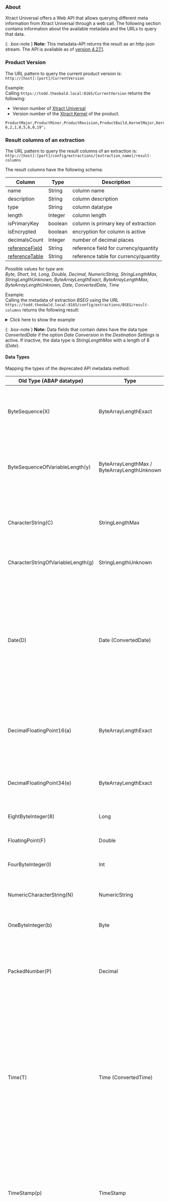 ### About
Xtract Universal offers a Web API that allows querying different meta information from Xtract Universal through a web call.
The following section contains information about the available metadata and the URLs to query that data.

{: .box-note }
**Note:** This metadata-API returns the result as an http-json stream. The API is available as of [version 4.27.1](https://kb.theobald-software.com/version-history/xtract-universal-version-history).

### Product Version

The URL pattern to query the current product version is: <br> 
``` http://[host]:[port]/CurrentVersion ```

Example: <br>
Calling ```https://todd.theobald.local:8165/CurrentVersion``` returns the following:
- Version number of [Xtract Universal](https://kb.theobald-software.com/version-history/xtract-universal-version-history) 
- Version number of the [Xtract Kernel](https://kb.theobald-software.com/version-history/xtract-kernel-version-history) of the product.

```
ProductMajor,ProductMinor,ProductRevision,ProductBuild,KernelMajor,KernelMinor,KernelRevision,KernelBuild
6,2,1,0,5,6,0,19";
```

### Result columns of an extraction

The URL pattern to query the result columns of an extraction is: <br> 
``` http://[host]:[port]/config/extractions/[extraction_name]/result-columns ```

The result columns have the following schema:

| Column       | Type    | Description                         |
|--------------|---------|-------------------------------------|
| name         | String  | column name                         |
| description  | String  | column description                  |
| type         | String  | column datatype                     |
| length       | Integer | column length                       |
| isPrimaryKey | boolean | column is primary key of extraction |
| isEncrypted  | boolean | encryption for column is active     |
| decimalsCount  | Integer | number of decimal places |
| [referenceField](https://help.sap.com/viewer/6f3c662f6c4b1014b3c1f279a90f707f/7.01.18/en-US/cf21ea5d446011d189700000e8322d00.html) | String  | reference field for currency/quantity |
| [referenceTable](https://help.sap.com/viewer/6f3c662f6c4b1014b3c1f279a90f707f/7.01.18/en-US/cf21ea5d446011d189700000e8322d00.html) | String  | reference table for currency/quantity |

Possible values for *type* are: <br>
*Byte, Short, Int, Long, Double, Decimal, NumericString, StringLengthMax, StringLengthUnknown, ByteArrayLengthExact, ByteArrayLengthMax, ByteArrayLengthUnknown, Date, ConvertedDate, Time*

Example: <br>
Calling the metadata of extraction *BSEG* using the URL ```https://todd.theobald.local:8165/config/extractions/BSEG/result-columns``` returns the following result:<br>

<details>
<summary>Click here to show the example</summary>
{% highlight json %}
{
    "columns": 
    [
        {
            "name": "BELNR",
            "description": "Accounting Document Number",
            "type": "StringLengthMax",
            "length": 10,
            "isPrimaryKey": true,
            "isEncrypted": false
        },
        {
            "name": "GJAHR",
            "description": "Fiscal Year",
            "type": "NumericString",
            "length": 4,
            "isPrimaryKey": true,
            "isEncrypted": false
        },
        {
            "name": "AUGDT",
            "description": "Clearing Date",
            "type": "ConvertedDate",
            "isPrimaryKey": false,
            "isEncrypted": false
        },
        {
            "name": "DMBTR",
            "description": "Amount in Local Currency",
            "type": "Decimal",
            "length": 13,
            "decimalsCount": 2,
            "isPrimaryKey": false,
            "isEncrypted": false,
            "referenceField": "WAERS",
            "referenceTable": "T001"
        }
    ]
}
{% endhighlight %}
</details>


{: .box-note }
**Note:** Data fields that contain dates have the data type *ConvertedDate* if the option *Date Conversion* in the *Destination Settings* is active. If inactive, the data type is *StringLengthMax* with a length of 8 (*Date*).

#### Data Types

Mapping the types of the deprecated API metadata method:

| Old Type (ABAP datatype)             | Type              |  Details  |
|--------------------------------------|---------------------|-----------|
|ByteSequence(X)                     |  ByteArrayLengthExact          | Array of unsigned 8-bit integer. <br>Exact number of elements per array is available on length column. |
|ByteSequenceOfVariableLength(y)      |  ByteArrayLengthMax / ByteArrayLengthUnknown            | Array of unsigned 8-bit integer. <br>Maximum number of elements per array is available on length column.|
|CharacterString(C)                 |  StringLengthMax               |  Sequence of zero or more Unicode characters. <br>Maximum length is available on length column.|
|CharacterStringOfVariableLength(g)  |  StringLengthUnknown           | Sequence of zero or more Unicode characters. |
|Date(D)                             |  Date (ConvertedDate) <br> |  If *Date Conversion* is active in the destination settings, the displayed type is *ConvertedDate*. <br>*Date*: 0-8 Unicode characters that typically represent a date in the format yyyyMMdd. <br> *ConvertedDate*: Destination-specific date format.|
|DecimalFloatingPoint16(a)           |  ByteArrayLengthExact          | Array of unsigned 8-bit integer. <br>Exact number of elements per array is available on length column. |
|DecimalFloatingPoint34(e)           |  ByteArrayLengthExact          | Array of unsigned 8-bit integer. <br>Exact number of elements per array is available on length column. |
|EightByteInteger(8)                 |  Long                          | Signed 64-bit integer. |
|FloatingPoint(F)                    |  Double                        | 8 bytes - IEEE-754 double precision floating point number. |
|FourByteInteger(I)                  |  Int                           | Signed 32-bit integer. |
|NumericCharacterString(N)           |  NumericString                 | Sequence of numeric characters (0-9). <br>Exact length is available on length column. |
|OneByteInteger(b)                   |  Byte                          | Unsigned 8-bit integer. |
|PackedNumber(P)                     |  Decimal                       | Decimal fixed point number. <br>Total number of digits (integer + decimal part) is available on length column. <br>Number of decimal digits is available on decimals count column. |
|Time(T)                             |  Time (ConvertedTime) <br> |  If *Date Conversion* is active in the destination settings, the displayed type is *ConvertedTime*. *Time*: 6 numeric characters (0-9) that represent the time of day in the format "HHmmss". <br> *ConvertedTime*: Destination-specific format for the time of day.|
|TimeStamp(p)                        |  TimeStamp                     | Destination-specific format for timestamps. <br>Uses the Julian Calendar before 04.10.1582 and the Gregorian Calendar afterwards. Date range 05.10.1582 - 14.10.1582 is invalid. |
|TwoByteInteger(s)                   |  Short                         | Signed 16-bit integer. |


### Parameters
Every extraction has a set of *Extraction*, *Source* and *Custom* [runtime parameters](../execute-and-automate-extractions/extraction-parameters). These parameters are shown in the Xtract Universal Designer's "Run Extraction" window.<br>

The URL pattern is: 
```http://[host]:[port]/config/extractions/[extraction_name]/parameters```
This delivers a list of runtime parameters. <br>

Example: <br>
Calling the metadata of extraction *plants* using this URL: ```https://todd.theobald.local:8165/config/extractions/plants/parameters/``` returns the following result:<br>

<details>
<summary>Click here to show the example</summary>
{% highlight json %}
{
    "extraction": 
    [
        {
            "name": "clearBuffer",
            "description": "Clear/keep the result buffer",
            "type": "Flag",
            "default": "False"
        },
        {
            "name": "preview",
            "description": "Enable/disable preview mode",
            "type": "Flag",
            "default": "False"
        },
        {
            "name": "source",
            "description": "Sets the name of the source",
            "type": "Text",
            "default": "erp"
        },
        {
            "name": "destination",
            "description": "Sets the name of the destination",
            "type": "Text",
            "default": "http-csv"
        },
        {
            "name": "rows",
            "description": "Maximum number of rows",
            "type": "Number",
            "default": "0"
        },
        {
            "name": "where",
            "description": "Where Clause",
            "type": "Text",
            "default": "WERKS= @v_werks"
        },
        {
            "name": "packageSize",
            "description": "Package Size",
            "type": "Number",
            "default": "50000"
        }
    ],
    "custom": 
    [
        {
            "name": "v_werks",
            "description": "",
            "type": "Text",
            "default": ""
        }
    ],
    "source": 
    [
        {
            "name": "lang",
            "description": "Logon Language",
            "type": "Text",
            "default": "EN"
        },
        {
            "name": "logonTicket",
            "description": "SAP Logon Ticket",
            "type": "Text",
            "default": ""
        }
    ]
}
{% endhighlight %}
</details>

### List of extractions
A list of all extractions defined in Xtract Universal can be queried by the following URL pattern:<br>
```http://[host]:[port]/config/extractions/```

Example: <br>
Calling ```https://todd.theobald.local:8165/config/extractions/``` returns a list of all extractions defined on the Xtract Universal server running on localhost:8065.

<details>
<summary>Click here to show the example</summary>
{% highlight json %}
{
    "extractions": 
    [
        {
            "name": "0COSTCENTER_0101_HIER",
            "type": "DeltaQ",
            "source": "ec5",
            "destination": "parquet",
            "latestRun": {
                "started": "20210219T132323.542Z",
                "duration": "PT00H00M07.101S",
                "rowsCount": 0,
                "state": "FinishedErrors"
            },
            "lastChange": {
                "machine": "[::ffff:169.254.223.102%10]:58691",
                "user": "THEOBALD\\white",
                "timestamp": "20210219T132508.602Z"
            },
            "created": {
                "machine": "[::ffff:127.0.0.1]:53835",
                "user": "THEOBALD\\walter",
                "timestamp": "20210212T105033.605Z"
            }
        },
        {
            "name": "0FI_GL_4_ODP",
            "type": "ODP",
            "source": "ec5",
            "destination": "sqlserver",
            "latestRun": {
                "started": "20210311T095741.184Z",
                "duration": "PT00H07M03.024S",
                "rowsCount": 1309110,
                "state": "FinishedNoErrors"
            },
            "lastChange": {
                "machine": "[::ffff:169.254.223.102%10]:50070",
                "user": "THEOBALD\\mario",
                "timestamp": "20210311T095739.174Z"
            },
            "created": {
                "machine": "[::ffff:169.254.223.102%10]:50070",
                "user": "THEOBALD\\brothers",
                "timestamp": "20210311T093800.095Z"
            }
        },
               {
            "name": "0MATERIAL_ATTR",
            "type": "DeltaQ",
            "source": "ec5",
            "destination": "http-csv",
            "latestRun": {
                "started": "20210219T145568.237Z",
                "duration": "PT00H00M24.433S",
                "rowsCount": 18011,
                "state": "FinishedNoErrors"
            },
            "lastChange": {
                "machine": "[::ffff:169.254.223.102%10]:58691",
                "user": "THEOBALD\\giana",
                "timestamp": "20210219T145555.517Z"
            },
            "created": {
                "machine": "[::ffff:169.254.223.102%9]:60483",
				"user": "THEOBALD\\sisters",
                "timestamp": "20200708T091200.544Z"
            }
        }
    ]
}
{% endhighlight %}
</details>


### List of extractions with a specific destination type

A list of extractions writing data to a specific type of destination can be retreived by the following URL pattern:

```http://[host]:[port]/config/extractions/?destinationType=[typename]```

Possible entries for [typename] are:

*Unknown, Alteryx, AlteryxConnect, AzureDWH, AzureBlob, CSV, DB2, EXASolution, FileCSV, FileJSON, GoodData, GoogleCloudStorage, HANA, HTTPJSON, MicroStrategy, MySQL, ODataAtom,Oracle, Parquet, PostgreSQL, PowerBI, PowerBIConnector, Qlik, Redshift, S3Destination, Salesforce, SharePoint, Snowflake, SQLServer, SqlServerReportingServices, Tableau, Teradata, Vertica*

Example: <br>
Calling ```https://todd.theobald.local:8165/config/extractions/?destinationType=FileCSV``` returns a list of all extractions that write data to a csv flatfile destination. 

<details>
<summary>Click here to show the example</summary>
{% highlight json %}
{
    "extractions": 
    [
        {
            "name": "2LIS_02_ITM",
            "type": "ODP",
            "source": "MySAPerp",
            "destination": "flatfile",
            "latestRun": {
                "duration": "PT00H00M27.085S",
                "rowsCount": 109589,
                "state": "FinishedNoErrors"
            },
            "lastChange": {
                "machine": "[::ffff:169.254.223.102%10]:50070",
                "user": "THEOBALD\\walter",
                "timestamp": "20210311T095624.786Z"
            },
            "created": {
                "machine": "[::ffff:127.0.0.1]:57734",
                "timestamp": "20210202T151301.038Z"
            }
        },
        {
            "name": "DEMO_Table",
            "type": "Table",
            "source": "MySAPBW",
            "destination": "flatfile",
            "latestRun": {
                "started": "20210317T10552.653Z",
                "duration": "PT00H00M01.049S",
                "rowsCount": 1000,
                "state": "FinishedNoErrors"
            },
            "lastChange": {
                "machine": "[::ffff:127.0.0.1]:57862",
                "timestamp": "20210317T105222.993Z"
            },
            "created": {
                "machine": "[::ffff:127.0.0.1]:57862",
                "timestamp": "20210317T105032.768Z"
            }
        }
    ]
}
{% endhighlight %}
</details>

